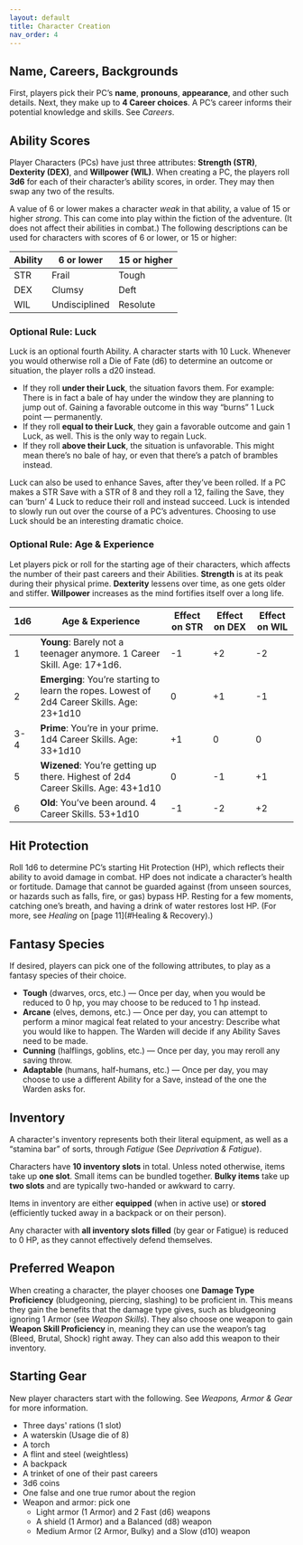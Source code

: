 ```yaml
---
layout: default
title: Character Creation
nav_order: 4
---
```


## Name, Careers, Backgrounds

First, players pick their PC’s **name**, **pronouns**, **appearance**, and other such details. Next, they make up to **4 Career choices**. A PC’s career informs their potential knowledge and skills. See *Careers*.

## Ability Scores

Player Characters (PCs) have just three attributes: **Strength (STR)**, **Dexterity (DEX)**, and **Willpower (WIL)**. When creating a PC, the players roll **3d6** for each of their character’s ability scores, in order. They may then swap any two of the results.

A value of 6 or lower makes a character *weak* in that ability, a value of 15 or higher *strong*. This can come into play within the fiction of the adventure. (It does not affect their abilities in combat.) The following descriptions can be used for characters with scores of 6 or lower, or 15 or higher:

| **Ability** | **6 or lower** | **15 or higher** |
| ----------- | -------------- | ---------------- |
| STR         | Frail          | Tough            |
| DEX         | Clumsy         | Deft             |
| WIL         | Undisciplined  | Resolute         |

### Optional Rule: Luck

Luck is an optional fourth Ability. A character starts with 10 Luck. Whenever you would otherwise roll a Die of Fate (d6) to determine an outcome or situation, the player rolls a d20 instead.

- If they roll **under their Luck**, the situation favors them. For example: There is in fact a bale of hay under the window they are planning to jump out of. Gaining a favorable outcome in this way “burns” 1 Luck point — permanently.
- If they roll **equal to their Luck**, they gain a favorable outcome and gain 1 Luck, as well. This is the only way to regain Luck.
- If they roll **above their Luck**, the situation is unfavorable. This might mean there’s no bale of hay, or even that there’s a patch of brambles instead.

Luck can also be used to enhance Saves, after they’ve been rolled. If a PC makes a STR Save with a STR of 8 and they roll a 12, failing the Save, they can ‘burn’ 4 Luck to reduce their roll and instead succeed. Luck is intended to slowly run out over the course of a PC’s adventures. Choosing to use Luck should be an interesting dramatic choice.

### Optional Rule: Age & Experience

Let players pick or roll for the starting age of their characters, which affects the number of their past careers and their Abilities. **Strength** is at its peak during their physical prime. **Dexterity** lessens over time, as one gets older and stiffer. **Willpower** increases as the mind fortifies itself over a long life.

| **1d6** | **Age & Experience**                                         | **Effect on STR** | **Effect on DEX** | **Effect on WIL** |
| ------- | ------------------------------------------------------------ | ----------------- | ----------------- | ----------------- |
| 1       | **Young**: Barely not a teenager anymore. 1 Career Skill. Age: 17+1d6. | -1                | +2                | -2                |
| 2       | **Emerging**: You’re starting to learn the ropes. Lowest of 2d4 Career Skills. Age: 23+1d10 | 0                 | +1                | -1                |
| 3-4     | **Prime**: You’re in your prime. 1d4 Career Skills. Age: 33+1d10 | +1                | 0                 | 0                 |
| 5       | **Wizened**: You’re getting up there. Highest of 2d4 Career Skills. Age: 43+1d10 | 0                 | -1                | +1                |
| 6       | **Old**: You’ve been around. 4 Career Skills. 53+1d10        | -1                | -2                | +2                |

## Hit Protection

Roll 1d6 to determine PC’s starting Hit Protection (HP), which reflects their ability to avoid damage in combat. HP does not indicate a character’s health or fortitude. Damage that cannot be guarded against (from unseen sources, or hazards such as falls, fire, or gas) bypass HP. Resting for a few moments, catching one’s breath, and having a drink of water restores lost HP. (For more, see *Healing* on [page 11](#Healing & Recovery).)

## Fantasy Species

If desired, players can pick one of the following attributes, to play as a fantasy species of their choice.

- **Tough** (dwarves, orcs, etc.) — Once per day, when you would be reduced to 0 hp, you may choose to be reduced to 1 hp instead.
- **Arcane** (elves, demons, etc.) — Once per day, you can attempt to perform a minor magical feat related to your ancestry: Describe what you would like to happen. The Warden will decide if any Ability Saves need to be made.
- **Cunning** (halflings, goblins, etc.) — Once per day, you may reroll any saving throw.
- **Adaptable** (humans, half-humans, etc.) — Once per day, you may choose to use a different Ability for a Save, instead of the one the Warden asks for.

## Inventory

A character's inventory represents both their literal equipment, as well as a “stamina bar” of sorts, through *Fatigue* (See *Deprivation & Fatigue*).

Characters have **10 inventory slots** in total. Unless noted otherwise, items take up **one slot**. Small items can be bundled together. **Bulky items** take up **two slots** and are typically two-handed or awkward to carry.

Items in inventory are either **equipped** (when in active use) or **stored** (efficiently tucked away in a backpack or on their person).

Any character with **all inventory slots filled** (by gear or Fatigue) is reduced to 0 HP, as they cannot effectively defend themselves.

## Preferred Weapon

When creating a character, the player chooses one **Damage Type Proficiency** (bludgeoning, piercing, slashing) to be proficient in. This means they gain the benefits that the damage type gives, such as bludgeoning ignoring 1 Armor (see *Weapon Skills*). They also choose one weapon to gain **Weapon Skill Proficiency** in, meaning they can use the weapon’s tag (Bleed, Brutal, Shock) right away. They can also add this weapon to their inventory.

## Starting Gear

New player characters start with the following. See *Weapons, Armor & Gear* for more information.

- Three days' rations (1 slot)
- A waterskin (Usage die of 8)
- A torch
- A flint and steel (weightless)
- A backpack
- A trinket of one of their past careers
- 3d6 coins
- One false and one true rumor about the region
- Weapon and armor: pick one
  - Light armor (1 Armor) and 2 Fast (d6) weapons
  - A shield (1 Armor) and a Balanced (d8) weapon
  - Medium Armor (2 Armor, Bulky) and a Slow (d10) weapon
